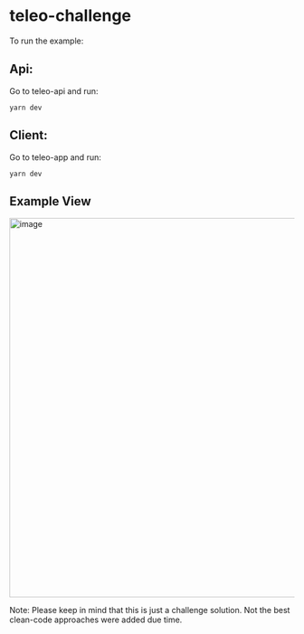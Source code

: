 # teleo-challenge

To run the example:

## Api:

Go to teleo-api and run:

```
yarn dev
```

## Client:

Go to teleo-app and run:

```
yarn dev
```

## Example View

<img width="671" alt="image" src="https://github.com/miguel-martinez-6661/teleo-challenge/assets/79332087/8cc89b3b-fb9e-4e79-871f-a5e313039599">

Note: Please keep in mind that this is just a challenge solution. Not the best clean-code approaches were added due time.
